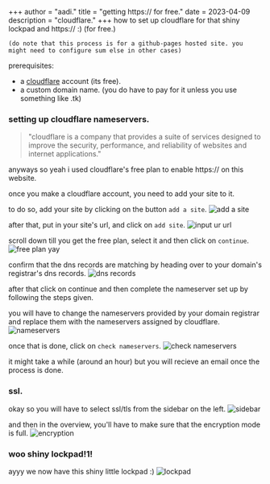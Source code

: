 +++
author = "aadi."
title = "getting https:// for free."
date = 2023-04-09 
description = "cloudflare."
+++
how to set up cloudflare for that shiny lockpad and https:// :) (for free.)
<!-- more -->
`(do note that this process is for a github-pages hosted site. you might need to configure sum else in other cases)`

prerequisites: 
- a [cloudflare](https://dash.cloudflare.com/) account (its free).
- a custom domain name. (you do have to pay for it unless you use something like .tk)

### setting up cloudflare nameservers.
> "cloudflare is a company that provides a suite of services designed to improve the security, performance, and reliability of websites and internet applications."

anyways so yeah i used cloudflare's free plan to enable https:// on this website.

once you make a cloudflare account, you need to add your site to it.

to do so, add your site by clicking on the button `add a site`.
![add a site](https://user-images.githubusercontent.com/76528474/235352871-16b854b4-28df-4e7e-acb3-f3d132cb1ddf.png)

after that, put in your site's url, and click on `add site`.
![input ur url](https://user-images.githubusercontent.com/76528474/235352938-579f1450-55a7-4c16-8169-15186a5cc78a.png)

scroll down till you get the free plan, select it and then click on `continue`.
![free plan yay](https://user-images.githubusercontent.com/76528474/235352951-611fa3be-866a-4bf5-aeb7-38e323631f7b.png)

confirm that the dns records are matching by heading over to your domain's registrar's dns records.
![dns records](https://user-images.githubusercontent.com/76528474/235352915-44ff62f2-80f9-4f08-ad0e-87a5cc6cae63.png)

after that click on continue and then complete the nameserver set up by following the steps given.

you will have to change the nameservers provided by your domain registrar and replace them with the nameservers assigned by cloudflare.
![nameservers](https://user-images.githubusercontent.com/76528474/235352962-2197a954-1443-4dbf-8d3e-0305b7d613e3.png)

once that is done, click on `check nameservers`.
![check nameservers](https://user-images.githubusercontent.com/76528474/235352972-837b7ba6-9892-417f-840b-7682d04a87c5.png)

it might take a while (around an hour) but you will recieve an email once the process is done. 

### ssl.
okay so you will have to select ssl/tls from the sidebar on the left.
![sidebar](https://user-images.githubusercontent.com/76528474/235352891-ce76c63e-267a-4302-835f-dd3f261260f5.png)

and then in the overview, you'll have to make sure that the encryption mode is full.
![encryption](https://user-images.githubusercontent.com/76528474/235352903-4627b120-23a0-4400-84d1-2170cf6b9546.png)


### woo shiny lockpad!1!
ayyy we now have this shiny little lockpad :)
![lockpad](https://user-images.githubusercontent.com/76528474/235352983-68e9991d-ceb6-43fe-b4d6-ac165bc95bda.png)